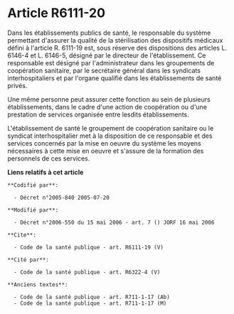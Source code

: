 # Article R6111-20

Dans les établissements publics de santé, le responsable du système permettant d'assurer la qualité de la stérilisation des
dispositifs médicaux défini à l'article R. 6111-19 est, sous réserve des dispositions des articles L. 6146-4 et L. 6146-5,
désigné par le directeur de l'établissement. Ce responsable est désigné par l'administrateur dans les groupements de
coopération sanitaire, par le secrétaire général dans les syndicats interhospitaliers et par l'organe qualifié dans les
établissements de santé privés. 

Une même personne peut assurer cette fonction au sein de plusieurs établissements, dans le cadre d'une action de coopération
ou d'une prestation de services organisée entre lesdits établissements.

L'établissement de santé le groupement de coopération sanitaire ou le syndicat interhospitalier met à la disposition de ce
responsable et des services concernés par la mise en oeuvre du système les moyens nécessaires à cette mise en oeuvre et
s'assure de la formation des personnels de ces services.

**Liens relatifs à cet article**

	**Codifié par**:

	  - Décret n°2005-840 2005-07-20

	**Modifié par**:

	  - Décret n°2006-550 du 15 mai 2006 - art. 7 () JORF 16 mai 2006

	**Cite**:

	  - Code de la santé publique - art. R6111-19 (V)

	**Cité par**:

	  - Code de la santé publique - art. R6322-4 (V)

	**Anciens textes**:

	  - Code de la santé publique - art. R711-1-17 (Ab)
	  - Code de la santé publique - art. R711-1-17 (M)
